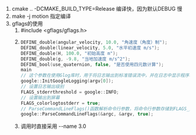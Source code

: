 1. cmake .. -DCMAKE_BUILD_TYPE=Release  编译快，因为默认DEBUG 慢
2. make -j motion 指定编译
3. gflags的使用
   1. #include <gflags/gflags.h>
   2. ```c++
      DEFINE_double(angular_velocity, 10.0, "角速度（角度）制");
      DEFINE_double(linear_velocity, 5.0, "水平初速度 m/s");
      DEFINE_double(H, 100.0, "初始高度 m");
      DEFINE_double(g, -9.8, "当地加速度 m/s^2");
      DEFINE_bool(use_quaternion, false, "是否使用四元数计算");
      main
      // 这个参数在使用Glog库时，用于将日志输出到标准错误流中，并在日志中显示程序名称或路径。
      google::InitGoogleLogging(argv[0]);
      // 设置日志输出级别
      FLAGS_stderrthreshold = google::INFO;
      // 设置输出到屏幕
      FLAGS_colorlogtostderr = true;
      // ParseCommandLineFlags()函数解析命令行参数，将命令行参数存储到FLAGS_变量中
      google::ParseCommandLineFlags(&argc, &argv, true);
      ```
   3. 调用时直接采用 --name 3.0
